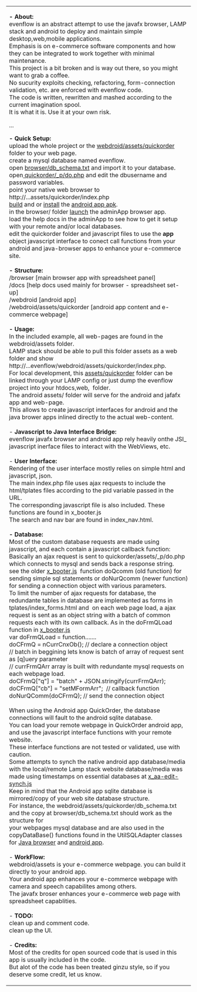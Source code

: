 <table style="margin: 0 auto; max-width: 900px" align="center">
	<tr>
		<td><p><strong>- About:</strong><br>evenflow is an abstract attempt to use the javafx 
browser, LAMP stack and android to deploy and maintain simple desktop,web,mobile applications. <br>
		Emphasis is on e-commerce software components and how they can be 
		integrated to work together with minimal maintenance.<br>This project is 
		a bit broken and is way out there, so you might want to grab a coffee.<br>
		No sucurity exploits checking, refactoring, form-connection validation, 
		etc. are enforced with evenflow code.<br>The code 
is written, rewritten and mashed according to the current imagination spool.<br>
		It is what it is. Use it at your own risk.<br>
		</p>
		<p>...</p>
<p><strong>- Quick Setup:</strong><br>upload the whole project or the 
<a href="webdroid/assets/quickorder">webdroid/assets/quickorder</a> folder to your web page.<br>create a mysql database 
named evenflow.<br>open <a href="browser/db_schema.txt">browser/db_schema.txt</a> and import it to your database.<br>
open<a href="webdroid/assets/quickorder/_p/do.php"> quickorder/_p/do.php</a> and edit the dbusername and password variables.<br>
point your native web browser to http://...assets/quickorder/index.php<br>
<a href="webdroid/bin/b.bat">build</a> and or 
<a href="webdroid/bin/i.bat">install</a> the
<a href="webdroid/bin/evenflowr-debug.apk">android app apk</a>.<br>
in the browser/ folder <a href="browser/sun2Run.bat">launch</a> the adminApp browser app.<br>load the help docs in 
the adminApp to see how to get it setup with your remote and/or local databases.<br>
edit the quickorder folder and javascript files to use the <strong>app</strong> object javascript 
interface to conect call functions from your android and java-browser apps to enhance your e-commerce site.<br><br><strong>- Structure:</strong><br>/browser [main browser app with spreadsheet 
panel]<br>/docs [help docs used mainly for browser - spreadsheet set-up]<br>
/webdroid [android app]<br>/webdroid/assets/quickorder [android app content and 
e-commerce webpage]<br>
<br><strong>- Usage:</strong><br>In the included example, all web-pages are 
found in the webdroid/assets folder.<br>LAMP stack should 
be able to pull this folder assets as a web folder and show
http://...evenflow/webdroid/assets/quickorder/index.php.<br>For local 
development, this
<a href="webdroid/assets/quickorder">assets/quickorder</a> folder can be linked through your LAMP config or just dump 
the evenflow project into your htdocs,web,&nbsp; folder.<br>The android assets/ 
folder will serve for the android and jafafx app and web-page.<br>This allows to create 
javascript interfaces for android and the java brower apps inlined directly to 
the actual web-content.<br><br>- <strong>Javascript 
to Java Interface Bridge:</strong><br>
evenflow javafx browser and android app rely heavily onthe JSI_ javascript 
inerface files to interact with the WebViews, etc.<br><br>- <strong>User Interface:</strong><br>
Rendering of the user interface mostly relies on simple html and javascript, json.<br>
The main index.php file uses ajax requests to include the html/tplates files 
according to the pid variable passed in the URL.<br>The corresponding javascript 
file is also included. These functions are found in x_booter.js<br>The search and nav bar are found in index_nav.html.<br><br><strong>- Database:</strong><br>Most of the custom database requests are made 
using javascript, and each contain a javascript callback function:<br>Basically 
an ajax request is sent to quickorder/assets/_p/do.php which connects to mysql 
and sends back a response string.<br>see the older 
<a href="webdroid/assets/quickorder/js/x_booter.js">x_booter,js</a>&nbsp; 
function doQcomm (old function) for sending simple sql statements or doNurQcomm 
(newer function) for sending a connection object with various parameters.<br>To 
limit the number of ajax requests for database, the redundante tables in 
database are implemented as forms in tplates/index_forms.html and&nbsp; on each 
web page load, a ajax request is sent as an object string with a batch of common 
requests each with its own callback. As in the doFrmQLoad function in 
<a href="webdroid/assets/quickorder/js/x_booter.js">x_booter,js</a><br>var doFrmQLoad = function.......<br>doCFrmQ 
= nCurrCnxOb(); // declare a connection object<br>// batch in beggining lets 
know is batch of array of request sent as [q]uery parameter<br>// currFrmQArr 
array is built with redundante mysql requests on each webpage load.<br>
doCFrmQ["q"] = "batch" + JSON.stringify(currFrmQArr);&nbsp; <br>doCFrmQ["cb"] = 
"setMFormArr";&nbsp; // callback function<br>doNurQComm(doCFrmQ); // send the 
connection object<br><br>When using the Android app QuickOrder, the database 
connections will fault to the android sqlite database.<br>You can load your 
remote webpage in QuickOrder android app, and use the javascript interface 
functions with your remote website.<br>These interface functions are not tested 
or validated, use with caution.<br>Some attempts to synch the native android app 
database/media with the local/remote Lamp stack website database/media was made 
using timestamps on essential databases at
<a href="webdroid/assets/quickorder/js/x_aa-edit-synch.js">x_aa-edit-synch.js</a><br>
Keep in mind that the Android app sqlite database is mirrored/copy of your web 
site database structure.<br>For instance, the webdroid/assets/quickorder/db_schema.txt and the 
copy at browser/db_schema.txt should work as the structure for <br>your webpages mysql 
database and are also used in the copyDataBase() functions found in the 
UtilSQLAdapter classes for
<a href="browser/njfbrowser/utils/UtilSQLAdapter.java">Java browser</a> and
<a href="webdroid/src/com/njfsoft_utils/dbutil/UtilSQLAdapter.java">android app</a>.<br>
<br>- <strong>
WorkFlow:</strong><br>webdroid/assets is your e-commerce webpage. you can build 
it directly to your android app.<br>Your android app enhances your e-commerce 
webpage with camera and speech capabilites among others.<br>The javafx broser 
enhances your e-commerce web page with spreadsheet capablities.<br><br>- <strong>
TODO:</strong><br>
clean up and comment code.<br>clean up the UI.<br>
<br>- <strong>
Credits:</strong><br>
Most of the credits for open sourced code that is used in this app is usually 
included in the code.<br>But alot of the code has been treated ginzu style, so if you 
deserve some credit, let us know.<br> </p>
		</td>
	</tr>
</table>

